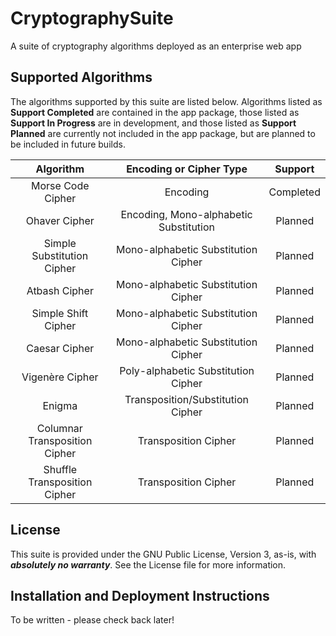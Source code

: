 # CryptographySuite
A suite of cryptography algorithms deployed as an enterprise web app

## Supported Algorithms
The algorithms supported by this suite are listed below. Algorithms listed as **Support Completed** are contained in
the app package, those listed as **Support In Progress** are in development, and those listed as **Support Planned** 
are currently not included in the app package, but are planned to be included in future builds.

|           Algorithm           |        Encoding or Cipher Type         |  Support  |
|:-----------------------------:|:--------------------------------------:|:---------:|
|       Morse Code Cipher       |                Encoding                | Completed |
|         Ohaver Cipher         | Encoding, Mono-alphabetic Substitution |  Planned  |
|  Simple Substitution Cipher   |  Mono-alphabetic Substitution Cipher   |  Planned  |
|         Atbash Cipher         |  Mono-alphabetic Substitution Cipher   |  Planned  |
|      Simple Shift Cipher      |  Mono-alphabetic Substitution Cipher   |  Planned  |
|         Caesar Cipher         |  Mono-alphabetic Substitution Cipher   |  Planned  |
|    Vigen&egrave;re Cipher     |  Poly-alphabetic Substitution Cipher   |  Planned  |
|            Enigma             |   Transposition/Substitution Cipher    |  Planned  |
| Columnar Transposition Cipher |          Transposition Cipher          |  Planned  |
| Shuffle Transposition Cipher  |          Transposition Cipher          |  Planned  |

## License
This suite is provided under the GNU Public License, Version 3, as-is, with **_absolutely no warranty_**.
See the License file for more information.

## Installation and Deployment Instructions
To be written - please check back later!